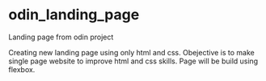 # odin_landing_page
Landing page from odin project

Creating new landing page using only html and css.
Obejective is to make single page website to improve html and css skills.
Page will be build using flexbox.